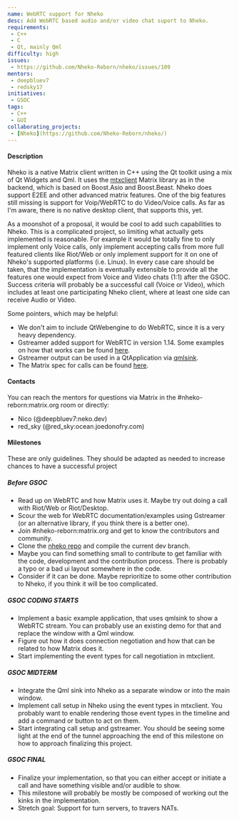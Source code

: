 ```yaml
---
name: WebRTC support for Nheko
desc: Add WebRTC based audio and/or video chat suport to Nheko.
requirements:
 - C++
 - C
 - Qt, mainly Qml
difficulty: high
issues:
 - https://github.com/Nheko-Reborn/nheko/issues/109
mentors:
 - deepbluev7
 - redsky17
initiatives:
 - GSOC
tags:
 - C++
 - GUI
collaborating_projects:
 - [Nheko](https://github.com/Nheko-Reborn/nheko/)
---
```


#### Description

Nheko is a native Matrix client written in C++ using the Qt toolkit using a mix of Qt Widgets and Qml. It uses the [mtxclient](https://github.com/Nheko-Reborn/mtxclient) Matrix
library as in the backend, which is based on Boost.Asio and Boost.Beast. Nheko does support E2EE and other advanced matrix features. One of the big features still missing is support
for Voip/WebRTC to do Video/Voice calls. As far as I'm aware, there is no native desktop client, that supports this, yet.

As a moonshot of a proposal, it would be cool to add such capabilities to Nheko. This is a complicated project, so limiting what actually gets implemented is reasonable. For example
it would be totally fine to only implement only Voice calls, only implement accepting calls from more full featured clients like Riot/Web or only implement support for it on one of
Nheko's supported platforms (i.e. Linux). In every case care should be taken, that the implementation is eventually extensible to provide all the features one would expect from Voice
and Video chats (1:1) after the GSOC. Success criteria will probably be a successful call (Voice or Video), which includes at least one participating Nheko client, where at least one
side can receive Audio or Video.

Some pointers, which may be helpful:
- We don't aim to include QtWebengine to do WebRTC, since it is a very heavy dependency.
- Gstreamer added support for WebRTC in version 1.14. Some examples on how that works can be found [here](https://github.com/centricular/gstwebrtc-demos).
- Gstreamer output can be used in a QtApplication via [qmlsink](https://github.com/GStreamer/gst-plugins-good/tree/master/tests/examples/qt/qmlsink).
- The Matrix spec for calls can be found [here](https://matrix.org/docs/spec/client_server/latest#voice-over-ip).

#### Contacts

You can reach the mentors for questions via Matrix in the #nheko-reborn:matrix.org room or directly:
- Nico (@deepbluev7:neko.dev)
- red_sky (@red_sky:ocean.joedonofry.com)

#### Milestones

These are only guidelines. They should be adapted as needed to increase chances to have a successful project

##### Before GSOC

* Read up on WebRTC and how Matrix uses it. Maybe try out doing a call with Riot/Web or Riot/Desktop.
* Scour the web for WebRTC documentation/examples using Gstreamer (or an alternative library, if you think there is a better one).
* Join #nheko-reborn:matrix.org and get to know the contributors and community.
* Clone the [nheko repo](https://github.com/Nheko-Reborn/nheko/) and compile the current dev branch.
* Maybe you can find something small to contribute to get familiar with the code, development and the contribution process. There is probably a typo or a bad ui layout somewhere in the
    code.
* Consider if it can be done. Maybe reprioritize to some other contribution to Nheko, if you think it will be too complicated.

##### GSOC CODING STARTS

* Implement a basic example application, that uses qmlsink to show a WebRTC stream. You can probably use an existing demo for that and replace the window with a Qml window.
* Figure out how it does connection negotiation and how that can be related to how Matrix does it.
* Start implementing the event types for call negotiation in mtxclient.

##### GSOC MIDTERM

* Integrate the Qml sink into Nheko as a separate window or into the main window.
* Implement call setup in Nheko using the event types in mtxclient. You probably want to enable rendering those event types in the timeline and add a command or button to act on them.
* Start integrating call setup and gstreamer. You should be seeing some light at the end of the tunnel approaching the end of this milestone on how to approach finalizing this
    project.

##### GSOC FINAL

* Finalize your implementation, so that you can either accept or initiate a call and have something visible and/or audible to show.
* This milestone will probably be mostly be composed of working out the kinks in the implementation.
* Stretch goal: Support for turn servers, to travers NATs.
